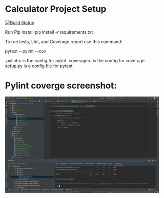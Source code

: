 # Calculator Project Setup
[![Build Status](https://app.travis-ci.com/SRIRAKSHA-SARATHI/calc2.svg?branch=main)](https://app.travis-ci.com/SRIRAKSHA-SARATHI/calc2)

Run Pip Install
pip install -r requirements.txt

To run tests, Lint, and Coverage report use this command:

pytest  --pylint --cov

.pylintrc is the config for pylint
.coveragerc is the config for coverage
setup.py is a config file for pytest
#
# Pylint coverge screenshot:
![img](https://github.com/SRIRAKSHA-SARATHI/calc2/blob/cbb1d70781476cfe04247f5559bcd6bd2053828b/Screen%20Shot%202021-12-10%20at%203.51.31%20PM.png)

